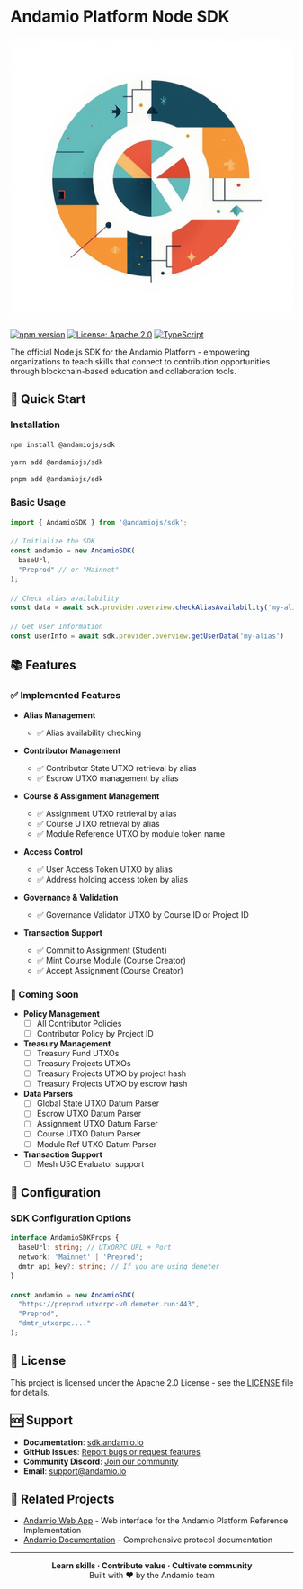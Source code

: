 # Andamio Platform Node SDK

![Andamio SDK](docs/public/images/general/sdk.jpeg)

[![npm version](https://badge.fury.io/js/@andamiojs%2Fsdk.svg)](https://badge.fury.io/js/@andamiojs%2Fsdk)
[![License: Apache 2.0](https://img.shields.io/badge/License-Apache_2.0-blue.svg)](https://opensource.org/licenses/Apache-2.0)
[![TypeScript](https://img.shields.io/badge/%3C%2F%3E-TypeScript-%230074c1.svg)](http://www.typescriptlang.org/)

The official Node.js SDK for the Andamio Platform - empowering organizations to teach skills that connect to contribution opportunities through blockchain-based education and collaboration tools.

## 🚀 Quick Start

### Installation

```bash
npm install @andamiojs/sdk
```

```bash
yarn add @andamiojs/sdk
```

```bash
pnpm add @andamiojs/sdk
```

### Basic Usage

```typescript
import { AndamioSDK } from '@andamiojs/sdk';

// Initialize the SDK
const andamio = new AndamioSDK(
  baseUrl,
  "Preprod" // or "Mainnet"
);

// Check alias availability
const data = await sdk.provider.overview.checkAliasAvailability('my-alias')

// Get User Information
const userInfo = await sdk.provider.overview.getUserData('my-alias')


```

## 📚 Features

### ✅ Implemented Features

- **Alias Management**
  - ✅ Alias availability checking
  
- **Contributor Management**
  - ✅ Contributor State UTXO retrieval by alias
  - ✅ Escrow UTXO management by alias
  
- **Course & Assignment Management**
  - ✅ Assignment UTXO retrieval by alias
  - ✅ Course UTXO retrieval by alias
  - ✅ Module Reference UTXO by module token name
  
- **Access Control**
  - ✅ User Access Token UTXO by alias
  - ✅ Address holding access token by alias
  
- **Governance & Validation**
  - ✅ Governance Validator UTXO by Course ID or Project ID

- **Transaction Support**
  - ✅ Commit to Assignment (Student)
  - ✅ Mint Course Module (Course Creator)
  - ✅ Accept Assignment (Course Creator)

### 🚧 Coming Soon

- **Policy Management**
  - [ ] All Contributor Policies
  - [ ] Contributor Policy by Project ID
  
- **Treasury Management**
  - [ ] Treasury Fund UTXOs
  - [ ] Treasury Projects UTXOs
  - [ ] Treasury Projects UTXO by project hash
  - [ ] Treasury Projects UTXO by escrow hash
  
- **Data Parsers**
  - [ ] Global State UTXO Datum Parser
  - [ ] Escrow UTXO Datum Parser
  - [ ] Assignment UTXO Datum Parser
  - [ ] Course UTXO Datum Parser
  - [ ] Module Ref UTXO Datum Parser
  
- **Transaction Support**
  - [ ] Mesh U5C Evaluator support

## 🔧 Configuration

### SDK Configuration Options

```typescript
interface AndamioSDKProps {
  baseUrl: string; // UTxORPC URL + Port
  network: 'Mainnet' | 'Preprod';
  dmtr_api_key?: string; // If you are using demeter
}

const andamio = new AndamioSDK(
  "https://preprod.utxorpc-v0.demeter.run:443",
  "Preprod",
  "dmtr_utxorpc...."
);
```


## 📝 License

This project is licensed under the Apache 2.0 License - see the [LICENSE](LICENSE) file for details.

## 🆘 Support

- **Documentation**: [sdk.andamio.io](https://sdk.andamio.io)
- **GitHub Issues**: [Report bugs or request features](https://github.com/Andamio-Platform/node-sdk/issues)
- **Community Discord**: [Join our community](https://discord.gg/tR6M3XGn)
- **Email**: support@andamio.io

## 🔗 Related Projects

- [Andamio Web App](https://www.andamio.io) - Web interface for the Andamio Platform Reference Implementation
- [Andamio Documentation](https://docs.andamio.io) - Comprehensive protocol documentation



---

<div align="center">
  <strong>Learn skills · Contribute value · Cultivate community</strong>
  <br>
  Built with ❤️ by the Andamio team
</div>